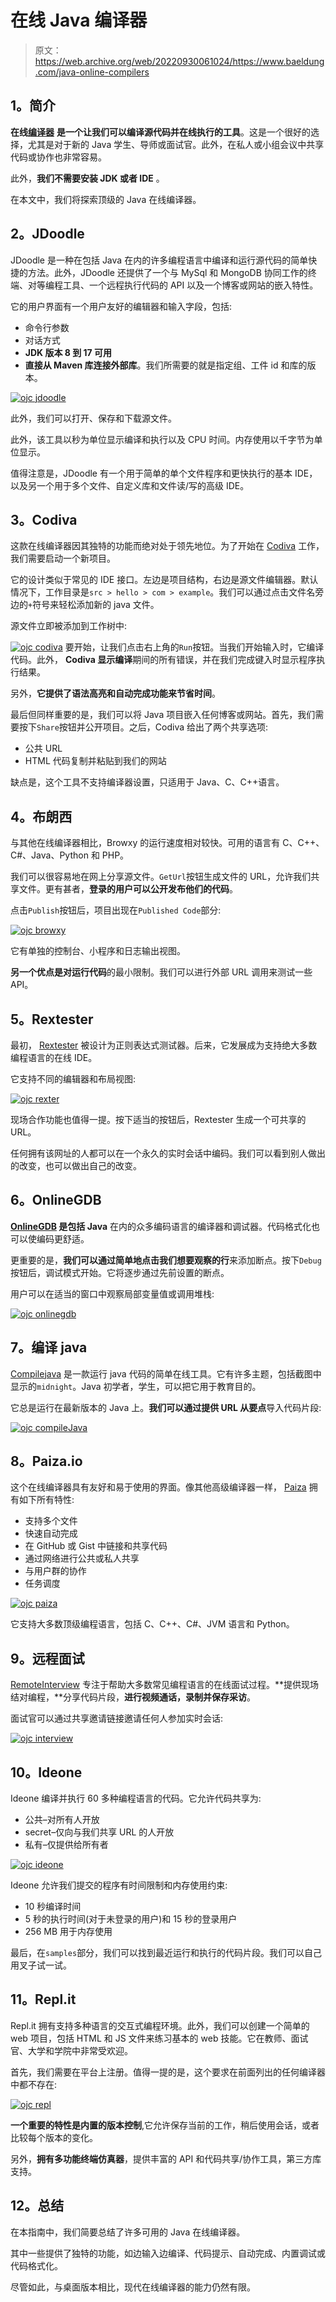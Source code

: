 # 在线 Java 编译器

> 原文：<https://web.archive.org/web/20220930061024/https://www.baeldung.com/java-online-compilers>

## 1。简介

**在线[编译器](/web/20220916162702/https://www.baeldung.com/cs/how-compilers-work)** **是一个让我们可以编译源代码并在线执行的工具**。这是一个很好的选择，尤其是对于新的 Java 学生、导师或面试官。此外，在私人或小组会议中共享代码或协作也非常容易。

此外，**我们不需要安装 JDK 或者 IDE** 。

在本文中，我们将探索顶级的 Java 在线编译器。

## 2。JDoodle

JDoodle 是一种在包括 Java 在内的许多编程语言中编译和运行源代码的简单快捷的方法。此外，JDoodle 还提供了一个与 MySql 和 MongoDB 协同工作的终端、对等编程工具、一个远程执行代码的 API 以及一个博客或网站的嵌入特性。

它的用户界面有一个用户友好的编辑器和输入字段，包括:

*   命令行参数
*   对话方式
*   **JDK 版本 8 到 17 可用**
*   **直接从 Maven 库连接外部库**。我们所需要的就是指定组、工件 id 和库的版本。

[![ojc jdoodle](img/fad406e1dfb1b2e688b748e246250d67.png)](/web/20220916162702/https://www.baeldung.com/wp-content/uploads/2018/09/ojc-jdoodle.png)

此外，我们可以打开、保存和下载源文件。

此外，该工具以秒为单位显示编译和执行以及 CPU 时间。内存使用以千字节为单位显示。

值得注意是，JDoodle 有一个用于简单的单个文件程序和更快执行的基本 IDE，以及另一个用于多个文件、自定义库和文件读/写的高级 IDE。

## 3。Codiva

这款在线编译器因其独特的功能而绝对处于领先地位。为了开始在 [Codiva](https://web.archive.org/web/20220916162702/https://www.codiva.io/) 工作，我们需要启动一个新项目。

它的设计类似于常见的 IDE 接口。左边是项目结构，右边是源文件编辑器。默认情况下，工作目录是`src > hello > com > example`。我们可以通过点击文件名旁边的`+`符号来轻松添加新的 java 文件。

源文件立即被添加到工作树中:

[![ojc codiva](img/e96ca51d431e219b40dccaaab269f648.png)](/web/20220916162702/https://www.baeldung.com/wp-content/uploads/2018/09/ojc-codiva.png) 
要开始，让我们点击右上角的`Run`按钮。当我们开始输入时，它编译代码。此外， **Codiva 显示编译**期间的所有错误，并在我们完成键入时显示程序执行结果。

另外，**它提供了语法高亮和自动完成功能来节省时间**。

最后但同样重要的是，我们可以将 Java 项目嵌入任何博客或网站。首先，我们需要按下`Share`按钮并公开项目。之后，Codiva 给出了两个共享选项:

*   公共 URL
*   HTML 代码复制并粘贴到我们的网站

缺点是，这个工具不支持编译器设置，只适用于 Java、C、C++语言。

## 4。布朗西

与其他在线编译器相比，Browxy 的运行速度相对较快。可用的语言有 C、C++、C#、Java、Python 和 PHP。

我们可以很容易地在网上分享源文件。`GetUrl`按钮生成文件的 URL，允许我们共享文件。更有甚者，**登录的用户可以公开发布他们的代码**。

点击`Publish`按钮后，项目出现在`Published Code`部分:

[![ojc browxy](img/820a36998d4b39b89d7c3bddefb1abe8.png)](/web/20220916162702/https://www.baeldung.com/wp-content/uploads/2018/09/ojc-browxy.png)

它有单独的控制台、小程序和日志输出视图。

**另一个优点是对运行代码**的最小限制。我们可以进行外部 URL 调用来测试一些 API。

## 5。Rextester

最初， [Rextester](https://web.archive.org/web/20220916162702/http://rextester.com/l/java_online_compiler) 被设计为正则表达式测试器。后来，它发展成为支持绝大多数编程语言的在线 IDE。

它支持不同的编辑器和布局视图:

[![ojc rexter](img/287d3d706d8aa388d7c8f917b4177090.png)](/web/20220916162702/https://www.baeldung.com/wp-content/uploads/2018/09/ojc-rexter.png)

现场合作功能也值得一提。按下适当的按钮后，Rextester 生成一个可共享的 URL。

任何拥有该网址的人都可以在一个永久的实时会话中编码。我们可以看到别人做出的改变，也可以做出自己的改变。

## 6。OnlineGDB

**[OnlineGDB](https://web.archive.org/web/20220916162702/https://www.onlinegdb.com/online_java_compiler) 是包括 Java** 在内的众多编码语言的编译器和调试器。代码格式化也可以使编码更舒适。

更重要的是，**我们可以通过简单地点击我们想要观察的行**来添加断点。按下`Debug`按钮后，调试模式开始。它将逐步通过先前设置的断点。

用户可以在适当的窗口中观察局部变量值或调用堆栈:

[![ojc onlinegdb](img/2a64029961f10998a5cdfb1b0ac4fd39.png)](/web/20220916162702/https://www.baeldung.com/wp-content/uploads/2018/09/ojc-onlinegdb.png)

## 7。编译 java

[Compilejava](https://web.archive.org/web/20220916162702/https://www.compilejava.net/) 是一款运行 java 代码的简单在线工具。它有许多主题，包括截图中显示的`midnight`。Java 初学者，学生，可以把它用于教育目的。

它总是运行在最新版本的 Java 上。**我们可以通过提供 URL 从要点**导入代码片段:

[![ojc compileJava](img/f2e639008737edd93baca318805b9e50.png)](/web/20220916162702/https://www.baeldung.com/wp-content/uploads/2018/09/ojc-compileJava.png)

## 8。Paiza.io

这个在线编译器具有友好和易于使用的界面。像其他高级编译器一样， [Paiza](https://web.archive.org/web/20220916162702/https://paiza.io/en/projects/new?language=java) 拥有如下所有特性:

*   支持多个文件
*   快速自动完成
*   在 GitHub 或 Gist 中链接和共享代码
*   通过网络进行公共或私人共享
*   与用户群的协作
*   任务调度

[![ojc paiza](img/3cd4ee5ef76c7cfcc92b5b944306e794.png)](/web/20220916162702/https://www.baeldung.com/wp-content/uploads/2018/09/ojc-paiza.png)

它支持大多数顶级编程语言，包括 C、C++、C#、JVM 语言和 Python。

## 9。远程面试

[RemoteInterview](https://web.archive.org/web/20220916162702/https://www.remoteinterview.io/online-java-compiler) 专注于帮助大多数常见编程语言的在线面试过程。**提供现场结对编程，**分享代码片段，**进行视频通话，录制并保存采访**。

面试官可以通过共享邀请链接邀请任何人参加实时会话:

[![ojc interview](img/121dca55b5e0d50d36c8848b8f49784f.png)](/web/20220916162702/https://www.baeldung.com/wp-content/uploads/2018/09/ojc-interview.png)

## 10。Ideone

Ideone 编译并执行 60 多种编程语言的代码。它允许代码共享为:

*   公共–对所有人开放
*   secret–仅向与我们共享 URL 的人开放
*   私有–仅提供给所有者

[![ojc ideone](img/5b7e28c14650c773d739a656e44229aa.png)](/web/20220916162702/https://www.baeldung.com/wp-content/uploads/2018/09/ojc-ideone.png)

Ideone 允许我们提交的程序有时间限制和内存使用约束:

*   10 秒编译时间
*   5 秒的执行时间(对于未登录的用户)和 15 秒的登录用户
*   256 MB 用于内存使用

最后，在`samples`部分，我们可以找到最近运行和执行的代码片段。我们可以自己用叉子试一试。

## 11。Repl.it

Repl.it 拥有支持多种语言的交互式编程环境。此外，我们可以创建一个简单的 web 项目，包括 HTML 和 JS 文件来练习基本的 web 技能。它在教师、面试官、大学和学院中非常受欢迎。

首先，我们需要在平台上注册。值得一提的是，这个要求在前面列出的任何编译器中都不存在:

[![ojc repl](img/ef4bd9b0a78de2fc98fcd0a2df2b157a.png)](/web/20220916162702/https://www.baeldung.com/wp-content/uploads/2018/09/ojc-repl.png)

**一个重要的特性是内置的版本控制**,它允许保存当前的工作，稍后使用会话，或者比较每个版本的变化。

另外，**拥有多功能终端仿真器**，提供丰富的 API 和代码共享/协作工具，第三方库支持。

## 12。总结

在本指南中，我们简要总结了许多可用的 Java 在线编译器。

其中一些提供了独特的功能，如边输入边编译、代码提示、自动完成、内置调试或代码格式化。

尽管如此，与桌面版本相比，现代在线编译器的能力仍然有限。